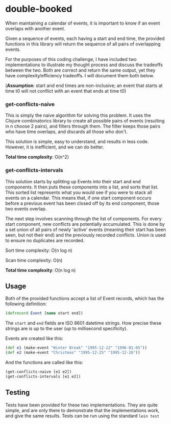 # double-booked

When maintaining a calendar of events, it is important to know if an event overlaps with another event.

Given a sequence of events, each having a start and end time, the provided functions in this library will return the sequence of all pairs of overlapping events.

For the purposes of this coding challenge, I have included two implementations to illustrate my thought process and discuss the tradeoffs between the two. Both are correct and return the same output, yet they have complexity/efficiency tradeoffs. I will document them both below.

(**Assumption**: start and end times are non-inclusive; an event that starts at time t0 will not conflict with an event that ends at time t0)

### get-conflicts-naive

This is simply the naive algorithm for solving this problem. It uses the Clojure combinatorics library to create all possible pairs of events (resulting in n choose 2 pairs), and filters through them. The filter keeps those pairs who have time overlaps, and discards all those who don't.

This solution is simple, easy to understand, and results in less code. However, it is inefficient, and we can do better.

**Total time complexity**: O(n^2)

### get-conflicts-intervals

This solution starts by splitting up Events into their start and end components. It then puts these components into a list, and sorts that list. This sorted list represents what you would see if you were to stack all events on a calendar. This means that, if one start component occurs before a previous event has been closed off by its end component, those two events overlap.

The next step involves scanning through the list of components. For every start component, new conflicts are potentially accumulated. This is done by a set union of all pairs of newly 'active' events (meaning their start has been seen, but not their end) and the previously recorded conflicts. Union is used to ensure no duplicates are recorded.

Sort time complexity: O(n log n)

Scan time complexity: O(n)

**Total time complexity**: O(n log n)

## Usage

Both of the provided functions accept a list of Event records, which has the following definition:

```clojure
(defrecord Event [name start end])
```

The `start` and `end` fields are ISO 8601 datetime strings. How precise these strings are is up to the user (up to millisecond specificity). 

Events are created like this:

```clojure
(def e1 (make-event "Winter Break" "1995-12-22" "1996-01-05"))
(def e2 (make-event "Christmas" "1995-12-25" "1995-12-26"))
```

And the functions are called like this:

```clojure
(get-conflicts-naive [e1 e2])
(get-conflicts-intervals [e1 e2])
```

## Testing

Tests have been provided for these two implementations. They are quite simple, and are only there to demonstrate that the implementations work, and give the same results. Tests can be run using the standard `lein test`
